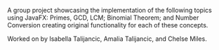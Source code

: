 A group project showcasing the implementation of the following topics using JavaFX: Primes, GCD, LCM; Binomial Theorem; and Number Conversion creating original functionality for each of these concepts.

Worked on by Isabella Talijancic, Amalia Talijancic, and Chelse Miles.
